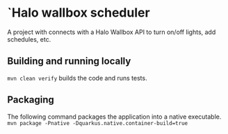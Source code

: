 # `Halo wallbox scheduler
A project with connects with a Halo Wallbox API to turn on/off lights, add schedules, etc.

## Building and running locally
```mvn clean verify``` builds the code and runs tests.

## Packaging
The following command packages the application into a native executable.
```mvn package -Pnative -Dquarkus.native.container-build=true```
